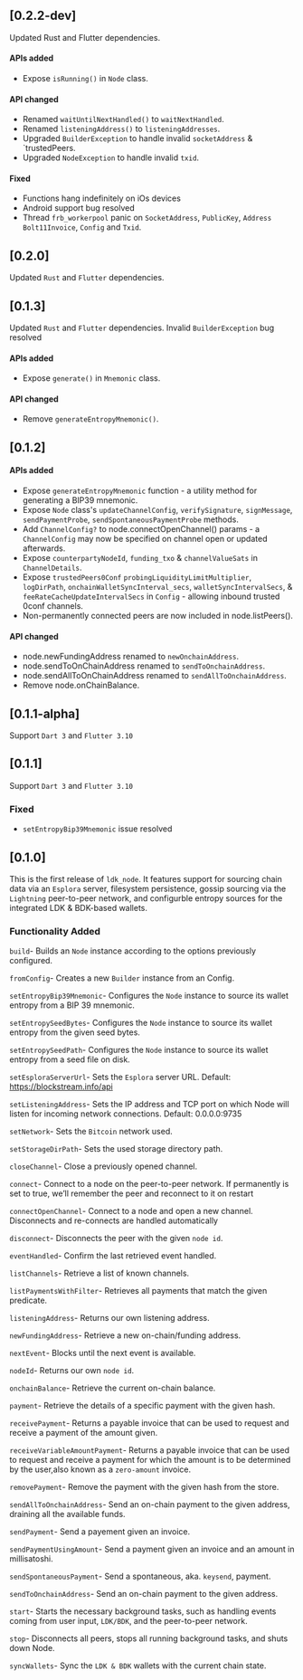 ## [0.2.2-dev]
Updated Rust and Flutter dependencies.
#### APIs added
- Expose `isRunning()` in `Node` class.
#### API changed
- Renamed `waitUntilNextHandled()` to `waitNextHandled`.
- Renamed `listeningAddress()` to `listeningAddresses`.
- Upgraded `BuilderException` to handle invalid `socketAddress` & `trustedPeers.
- Upgraded `NodeException` to handle invalid `txid`.
#### Fixed
- Functions hang indefinitely on iOs devices
- Android support bug resolved
- Thread `frb_workerpool` panic on `SocketAddress`, `PublicKey`, `Address` `Bolt11Invoice`, `Config` and `Txid`.

## [0.2.0]
Updated `Rust` and `Flutter` dependencies.

## [0.1.3]
Updated `Rust` and `Flutter` dependencies.
Invalid `BuilderException` bug resolved
#### APIs added
- Expose  `generate()` in `Mnemonic` class.
#### API changed
- Remove `generateEntropyMnemonic()`.

## [0.1.2]
#### APIs added
- Expose `generateEntropyMnemonic` function - a utility method for generating a BIP39 mnemonic.
- Expose `Node` class's `updateChannelConfig`, `verifySignature`, `signMessage`,  `sendPaymentProbe`, `sendSpontaneousPaymentProbe` methods.
- Add `ChannelConfig?` to node.connectOpenChannel() params - a `ChannelConfig` may now be specified on channel open or updated afterwards.
- Expose `counterpartyNodeId`, `funding_txo` & `channelValueSats` in `ChannelDetails`.
- Expose `trustedPeers0Conf` `probingLiquidityLimitMultiplier`, `logDirPath`, `onchainWalletSyncInterval_secs`, `walletSyncIntervalSecs`, &
  `feeRateCacheUpdateIntervalSecs` in `Config` - allowing inbound trusted 0conf channels. 
- Non-permanently connected peers are now included in node.listPeers().

#### API changed
- node.newFundingAddress renamed to `newOnchainAddress`.
- node.sendToOnChainAddress renamed to `sendToOnchainAddress`.
- node.sendAllToOnChainAddress renamed to `sendAllToOnchainAddress`.
- Remove node.onChainBalance.

## [0.1.1-alpha]
Support `Dart 3` and `Flutter 3.10`

## [0.1.1]
Support `Dart 3` and `Flutter 3.10`

### Fixed
 -  `setEntropyBip39Mnemonic` issue resolved
## [0.1.0]

This is the first release of `ldk_node`. It features support for sourcing chain data via an `Esplora` server, filesystem persistence, gossip sourcing via the `Lightning` peer-to-peer network, and configurble entropy sources for the integrated LDK & BDK-based wallets.

### Functionality Added

`build`- Builds an `Node` instance according to the options previously configured.

`fromConfig`- Creates a new `Builder` instance from an Config.

`setEntropyBip39Mnemonic`- Configures the `Node` instance to source its wallet entropy from a BIP 39 mnemonic.

`setEntropySeedBytes`- Configures the `Node` instance to source its wallet entropy from the given seed bytes.

`setEntropySeedPath`- Configures the `Node` instance to source its wallet entropy from a seed file on disk.

`setEsploraServerUrl`- Sets the `Esplora` server URL. Default: https://blockstream.info/api

`setListeningAddress`- Sets the IP address and TCP port on which Node will listen for incoming network connections. Default: 0.0.0.0:9735

`setNetwork`- Sets the `Bitcoin` network used.

`setStorageDirPath`- Sets the used storage directory path.

`closeChannel`- Close a previously opened channel.

`connect`- Connect to a node on the peer-to-peer network. If permanently is set to true, we’ll remember the peer and reconnect to it on restart

`connectOpenChannel`- Connect to a node and open a new channel. Disconnects and re-connects are handled automatically

`disconnect`- Disconnects the peer with the given `node id`.

`eventHandled`- Confirm the last retrieved event handled.

`listChannels`- Retrieve a list of known channels.

`listPaymentsWithFilter`- Retrieves all payments that match the given predicate.

`listeningAddress`- Returns our own listening address.

`newFundingAddress`- Retrieve a new on-chain/funding address.

`nextEvent`- Blocks until the next event is available.

`nodeId`- Returns our own `node id`.

`onchainBalance`- Retrieve the current on-chain balance.

`payment`- Retrieve the details of a specific payment with the given hash.

`receivePayment`- Returns a payable invoice that can be used to request and receive a payment of the amount given.

`receiveVariableAmountPayment`- Returns a payable invoice that can be used to request and receive a payment for which the amount is to be determined by the user,also known as a `zero-amount` invoice.

`removePayment`- Remove the payment with the given hash from the store.

`sendAllToOnchainAddress`- Send an on-chain payment to the given address, draining all the available funds.

`sendPayment`- Send a payement given an invoice.

`sendPaymentUsingAmount`- Send a payment given an invoice and an amount in millisatoshi.

`sendSpontaneousPayment`- Send a spontaneous, aka. `keysend`, payment.

`sendToOnchainAddress`- Send an on-chain payment to the given address.

`start`- Starts the necessary background tasks, such as handling events coming from user input, `LDK/BDK`, and the peer-to-peer network.

`stop`- Disconnects all peers, stops all running background tasks, and shuts down Node.

`syncWallets`- Sync the `LDK & BDK` wallets with the current chain state.
